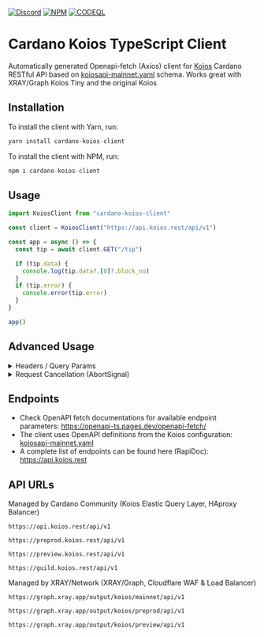 <a href="https://discord.gg/WhZmm46APN"><img alt="Discord" src="https://img.shields.io/discord/852538978946383893?style=for-the-badge&logo=discord&label=Discord&labelColor=%231940ED&color=%233FCB9B"></a>
<a href="https://www.npmjs.com/package/cardano-koios-client"><img alt="NPM" src="https://img.shields.io/npm/v/cardano-koios-client/latest?style=for-the-badge&logo=npm&labelColor=%231940ED&color=%233FCB9B"></a>
<a href="https://github.com/xray-network/cardano-koios-client/actions"><img alt="CODEQL" src="https://img.shields.io/github/actions/workflow/status/xray-network/cardano-koios-client/codeql.yml?label=CodeQL&logo=github&style=for-the-badge&labelColor=%231940ED&color=%233FCB9B"></a>
  
# Cardano Koios TypeScript Client

Automatically generated Openapi-fetch (Axios) client for [Koios](https://koios.rest) Cardano RESTful API based on [koiosapi-mainnet.yaml](https://raw.githubusercontent.com/cardano-community/koios-artifacts/main/specs/results/koiosapi-mainnet.yaml) schema. Works great with XRAY/Graph Koios Tiny and the original Koios

## Installation

To install the client with Yarn, run:

```TypeScript
yarn install cardano-koios-client
```

To install the client with NPM, run:

```TypeScript
npm i cardano-koios-client
```

## Usage

```TypeScript
import KoiosClient from "cardano-koios-client"

const client = KoiosClient("https://api.koios.rest/api/v1")

const app = async () => {
  const tip = await client.GET("/tip")

  if (tip.data) {
    console.log(tip.data?.[0]?.block_no)
  }
  if (tip.error) {
    console.error(tip.error)
  }
}

app()
```

## Advanced Usage

<details>
<summary>Headers / Query Params</summary>
  
Read https://api.koios.rest/#overview--api-usage for more information
``` TypeScript
import KoiosClient from "cardano-koios-client"

const baseUrl = "https://api.koios.rest/api/v1"
const headers = {} // rest headers
const client = KoiosClient(baseUrl, headers)

const app = async () => {
  const blocks = await client.GET("/blocks", {
    headers: { "Content-Type": "application/json" }, // one shot headers
    params: { 
      query: { 
        limit: 1,
        offset: 100,
        epoch_no: "eq.250",
      },
    },
  })

  console.log(blocks.data)
}

app()
```

</details>

<details>
<summary>Request Cancellation (AbortSignal)</summary>

```TypeScript
import KoiosClient from "cardano-koios-client"

const client = KoiosClient("https://api.koios.rest/api/v1")

const app = async () => {
  const abortController = new AbortController()

  setTimeout(() => {
    abortController.abort() // cancel request
    console.log('Aborted!')
  }, 200)

  const tip = await client.GET("/tip", {
    signal: abortController.signl,
  })

  if (tip.data) {
    console.log(tip.data?.[0]?.block_no)
  }
  if (tip.error) {
    console.error(tip.error)
  }
}

app()
```

</details>

## Endpoints

* Check OpenAPI fetch documentations for available endpoint parameters: https://openapi-ts.pages.dev/openapi-fetch/
* The client uses OpenAPI definitions from the Koios configuration: [koiosapi-mainnet.yaml](https://raw.githubusercontent.com/cardano-community/koios-artifacts/main/specs/results/koiosapi-mainnet.yaml)
* A complete list of endpoints can be found here (RapiDoc): https://api.koios.rest


## API URLs

Managed by Cardano Community (Koios Elastic Query Layer, HAproxy Balancer)

```
https://api.koios.rest/api/v1
```

```
https://preprod.koios.rest/api/v1
```

```
https://preview.koios.rest/api/v1
```

```
https://guild.koios.rest/api/v1
```

Managed by XRAY/Network (XRAY/Graph, Cloudflare WAF & Load Balancer)

```
https://graph.xray.app/output/koios/mainnet/api/v1
```

```
https://graph.xray.app/output/koios/preprod/api/v1
```

```
https://graph.xray.app/output/koios/preview/api/v1
```
